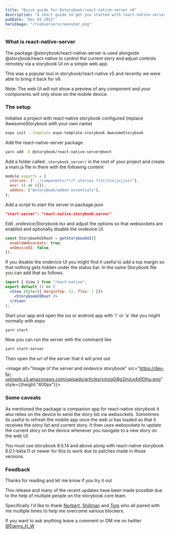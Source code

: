 ```yaml
---
title: "Quick guide for @storybook/react-native-server v6"
description: "A short guide to get you started with react-native-server in the v6 beta"
pubDate: "Dec 03 2022"
heroImage: "/rnsbserverscreenshot.png"
---
```


### What is react-native-server

The package @storybook/react-native-server is used alongside @storybook/react-native to control the current story and adjust controls remotely via a storybook UI on a simple web app.

This was a popular tool in storybook/react-native v5 and recently we were able to bring it back for v6.

Note: The web UI will not show a preview of any component and your components will only show on the mobile device.

### The setup

Initialise a project with react-native storybook configured (replace AwesomeStorybook with your own name)

```sh
expo init --template expo-template-storybook AwesomeStorybook
```

Add the react-native-server package

```sh
yarn add -D @storybook/react-native-server@next
```

Add a folder called `.storybook_server/` in the root of your project and create a main.js file in there with the following content

```js
module.exports = {
  stories: ["../components/**/*.stories.?(ts|tsx|js|jsx)"],
  env: () => ({}),
  addons: ["@storybook/addon-essentials"],
};
```

Add a script to start the server in package.json

```json
"start-server": "react-native-storybook-server"
```

Edit .ondevice/Storybook.tsx and adjust the options so that websockets are enabled and optionally disable the ondevice UI.

```js
const StorybookUIRoot = getStorybookUI({
  enableWebsockets: true,
  onDeviceUI: false,
});
```

If you disable the ondevice UI you might find it useful to add a top margin so that nothing gets hidden under the status bar. In the same Storybook file you can add that as follows.

```jsx
import { View } from "react-native";
export default () => (
  <View style={{ marginTop: 52, flex: 1 }}>
    <StorybookUIRoot />
  </View>
);
```

Start your app and open the ios or android app with 'i' or 'a' like you might normally with expo

```sh
yarn start
```

Now you can run the server with the command like

```sh
yarn start-server
```

Then open the url of the server that it will print out

<image alt="Image of the server and ondevice storybook" src="https://dev-to-uploads.s3.amazonaws.com/uploads/articles/ymzg0i8g2mzuj4d10ihu.png" style={{height:"400px"}}>

### Some caveats

As mentioned the package is companion app for react-native storybook it also relies on the device to send the story list via websockets. Sometimes its useful to refresh the mobile app once the web ui has loaded so that it receives the story list and current story. It then uses websockets to update the current story on the device whenever you navigate to a new story on the web UI.

You must use storybook 6.5.14 and above along with react-native storybook 6.0.1-beta.11 or newer for this to work due to patches made in those versions.

### Feedback

Thanks for reading and let me know if you try it out

This release and many of the recent updates have been made possible due to the help of multiple people on the storybook core team.

Specifically I'd like to thank [Norbert](https://twitter.com/NorbertdeLangen), [Shillman](https://twitter.com/mshilman) and [Tom](https://twitter.com/tmeasday) who all paired with me multiple times to help me overcome various blockers.

If you want to ask anything leave a comment or DM me on twitter [@Danny_H_W](https://twitter.com/Danny_H_W)
